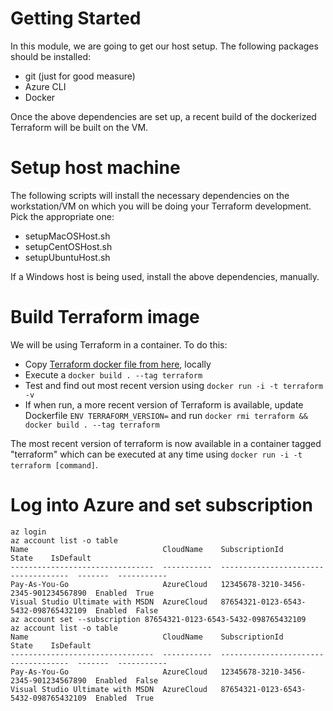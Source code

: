 # Getting Started
In this module, we are going to get our host setup.  The following packages should be installed:

* git (just for good measure)
* Azure CLI
* Docker

Once the above dependencies are set up, a recent build of the dockerized Terraform will be built on the VM.

# Setup host machine
The following scripts will install the necessary dependencies on the workstation/VM on which you will be doing your Terraform development.  Pick the appropriate one:

* setupMacOSHost.sh
* setupCentOSHost.sh
* setupUbuntuHost.sh

If a Windows host is being used, install the above dependencies, manually.

# Build Terraform image
We will be using Terraform in a container.  To do this:
* Copy [Terraform docker file from here](https://hub.docker.com/r/hashicorp/terraform/~/dockerfile/), locally
* Execute a `docker build . --tag terraform`
* Test and find out most recent version using `docker run -i -t terraform -v`
* If when run, a more recent version of Terraform is available, update Dockerfile `ENV TERRAFORM_VERSION=` and run `docker rmi terraform && docker build . --tag terraform`

The most recent version of terraform is now available in a container tagged "terraform" which can be executed at any time using `docker run -i -t terraform [command]`.

# Log into Azure and set subscription
```
az login
az account list -o table
Name                              CloudName    SubscriptionId                        State    IsDefault
--------------------------------  -----------  ------------------------------------  -------  -----------
Pay-As-You-Go                     AzureCloud   12345678-3210-3456-2345-901234567890  Enabled  True
Visual Studio Ultimate with MSDN  AzureCloud   87654321-0123-6543-5432-098765432109  Enabled  False
az account set --subscription 87654321-0123-6543-5432-098765432109
az account list -o table
Name                              CloudName    SubscriptionId                        State    IsDefault
--------------------------------  -----------  ------------------------------------  -------  -----------
Pay-As-You-Go                     AzureCloud   12345678-3210-3456-2345-901234567890  Enabled  False
Visual Studio Ultimate with MSDN  AzureCloud   87654321-0123-6543-5432-098765432109  Enabled  True
